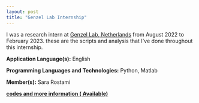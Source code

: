 ```yaml
---
layout: post
title: "Genzel Lab Internship"
---
```


I was a research intern at [Genzel Lab, Netherlands](https://www.genzellab.com/) from August 2022 to February 2023. these are the scripts and analysis that I've done throughout this internship.

**Application Language(s):** English

**Programming Languages and Technologies:** Python, Matlab

**Member(s):** Sara Rostami

**[codes and more information ( Available)](#)**